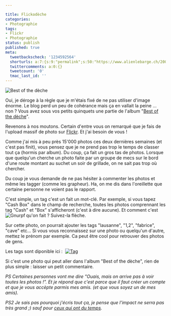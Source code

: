 ```yaml
---

title: Flickodèche
categories:
- Photographie
tags:
- Flickr
- Photographie
status: publish
published: true
meta:
  tweetbackscheck: '1234592564'
  shorturls: a:7:{s:9:"permalink";s:50:"https://www.alienlebarge.ch/2008/01/09/flickodeche/";s:7:"tinyurl";s:25:"https://tinyurl.com/ajx3b9";s:4:"isgd";s:17:"https://is.gd/ivM1";s:5:"bitly";s:18:"https://bit.ly/Qfqy";s:5:"snipr";s:22:"https://snipr.com/bcy65";s:5:"snurl";s:22:"https://snurl.com/bcy65";s:7:"snipurl";s:24:"https://snipurl.com/bcy65";}
  twittercomments: a:0:{}
  tweetcount: '0'
  tmac_last_id: ''
---
```

<img src="https://dlgjp9x71cipk.cloudfront.net/2008/01/deche.png" alt="Best of the dèche" />

Oui, je déroge à la règle que je m'étais fixé de ne pas utiliser d'image énorme. Le blog perd un peu de cohérance mais ça en vallait la peine ... non ?
Vous avez sous vos petits quinquets une partie de l'album "<a href="https://www.flickr.com/photos/alienlebarge/sets/72157601276042327/" title="l'album best of the dèche">Best of the dèche</a>".

Revenons à nos moutons.
Certain d'entre vous on remarqué que je fais de l'upload massif de photo sur <a href="https://www.flickr.com/photos/alienlebarge/" title="Mes photos sur Flickr">Flickr</a>.
Et j'ai besoin de vous !

<!--more-->Comme j'ai mis à peu près 15'000 photos ces deux dernières semaines (et c'est pas finit), vous pensez que je ne prend pas trop le temps de classer tout ça (hormis par album). Du coup, ça fait un gros tas de photos. Lorsque que quelqu'un cherche un photo faite par un groupe de mecs sur le bord d'une route montant au suchet un soir de grillade, on ne sait pas trop où chercher.

Du coup je vous demande de ne pas hésiter à commenter les photos et même les tagger (comme les grapheur). Ha, on me dis dans l'oreillette que certaine personne ne voient pas le rapport.

C'est simple, un tag c'est un fait un mot-clé. Par exemple, si vous tapez "Cash Box" dans le champ de recherche, toutes les photos comprennant les tag "Cash" et "Box" s'afficheront (c'est à dire aucune).
Et comment c'est qu'on fait ?
<a href="https://dlgjp9x71cipk.cloudfront.net/2008/01/gnurpf.png" title="Gnurpf"><img src="https://dlgjp9x71cipk.cloudfront.net/2008/01/gnurpf.thumbnail.png" alt="Gnurpf" align="left" /></a>Suivez-la flèche.

Sur cette photo, on pourrait ajouter les tags "lausanne", "1,2", "fabrice", "cave" etc...
Si vous vous reconnaissez sur une photo ou quelqu'un d'autre, mettez le prénom par exemple. Ca peut être cool pour retrouver des photos de gens.

Les tags sont diponible ici :  <a href="https://dlgjp9x71cipk.cloudfront.net/2008/01/tag.png" title="Tag"><img src="https://dlgjp9x71cipk.cloudfront.net/2008/01/tag.thumbnail.png" alt="Tag" /></a>

Si c'est une photo qui peut aller dans l'album "Best of the dèche", rien de plus simple : laisser un petit commentaire.

<em>PS
Certaines personnes vont me dire "Ouais, mais on arrive pas à voir toutes les photos !". Et je répond que c'est parce que il faut créer un compte et que je vous accèpte parmis mes amis. (et que vous soyez un de mes amis).</em>

<em>PS2
Je sais pas pourquoi j'écris tout ça, je pense que l'impact ne serra pas très grand ;) sauf pour <a href="https://dlgjp9x71cipk.cloudfront.net/2008/01/perruque.jpg" title="Mr. Anonyme">ceux qui ont du temps</a>. </em>
